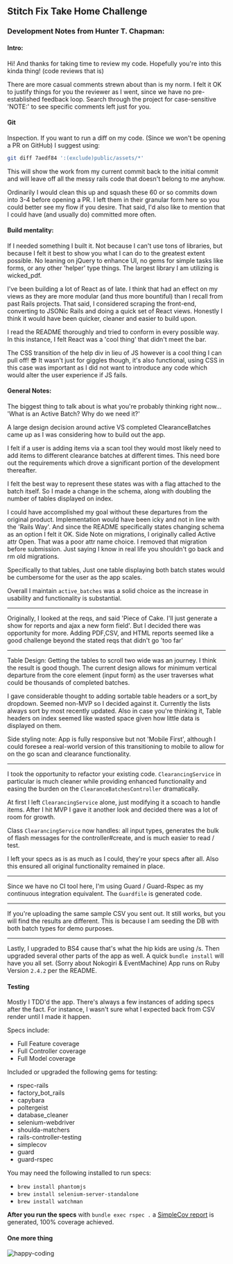 ## Stitch Fix Take Home Challenge

### Development Notes from Hunter T. Chapman:

#### Intro:

Hi! And thanks for taking time to review my code. Hopefully you're into this kinda thing! (code reviews that is)

There are more casual comments strewn about than is my norm. I felt it OK to justify things for you the reviewer as I went, since we have no pre-established feedback loop. Search through the project for case-sensitive 'NOTE:' to see specific comments left just for you.

#### Git

Inspection. If you want to run a diff on my code. (Since we won't be opening a PR on GitHub) I suggest using:

```bash
git diff 7aedf84 ':(exclude)public/assets/*'
```

This will show the work from my current commit back to the initial commit and will leave off all the messy rails code that doesn't belong to me anyhow.

Ordinarily I would clean this up and squash these 60 or so commits down into 3-4 before opening a PR. I left them in their granular form here so you could better see my flow if you desire. That said, I'd also like to mention that I could have (and usually do) committed more often.

#### Build mentality:

If I needed something I built it. Not because I can't use tons of libraries, but because I felt it best to show you what I can do to the greatest extent possible. No leaning on jQuery to enhance UI, no gems for simple tasks like forms, or any other 'helper' type things. The largest library I am utilizing is wicked_pdf.

I've been building a lot of React as of late. I think that had an effect on my views as they are more modular (and thus more bountiful) than I recall from past Rails projects. That said, I considered scraping the front-end, converting to JSONic Rails and doing a quick set of React views. Honestly I think it would have been quicker, cleaner and easier to build upon.

I read the README thoroughly and tried to conform in every possible way. In this instance, I felt React was a 'cool thing' that didn't meet the bar.

The CSS transition of the help div in lieu of JS however is a cool thing I can pull off! 😎 It wasn't just for giggles though, it's also functional, using CSS in this case was important as I did not want to introduce any code which would alter the user experience if JS fails.

#### General Notes:

The biggest thing to talk about is what you're probably thinking right now... 'What is an Active Batch? Why do we need it?'

A large design decision around active VS completed ClearanceBatches
came up as I was considering how to build out the app.

I felt if a user is adding items via a scan tool they would most likely need
to add items to different clearance batches at different times. This need bore
out the requirements which drove a significant portion of the development thereafter.

I felt the best way to represent these states was with a flag attached to the batch itself. So I made a change in the schema, along with doubling the number of tables displayed on index.

I could have accomplished my goal without these departures from the original product. Implementation would have been icky and not in line with the 'Rails Way'. And since the README specifically states changing schema as an option I felt it OK. Side Note on migrations, I originally called Active attr Open. That was a poor attr name choice. I removed that migration before submission. Just saying I know in real life you shouldn't go back and rm old migrations.

Specifically to that tables, Just one table displaying both batch states would be cumbersome for the user as the app scales.

Overall I maintain ```active_batches``` was a solid choice as the increase in usability and functionality is substantial.

-----

Originally, I looked at the reqs, and said 'Piece of Cake. I'll just generate a show for reports and ajax a new form field'.
But I decided there was opportunity for more. Adding PDF,CSV, and HTML reports seemed like a good challenge beyond the stated reqs that didn't go 'too far'

-----

Table Design: Getting the tables to scroll two wide was an journey. I think the result is good though. The current design allows for minimum vertical departure from the core element (input form) as the user traverses what could be thousands of completed batches.

I gave considerable thought to adding sortable table headers or a sort_by dropdown. Seemed non-MVP so I decided against it. Currently the lists always sort by most recently updated. Also in case you're thinking it, Table headers on index seemed like wasted space given how little data is displayed on them.

Side styling note: App is fully responsive but not 'Mobile First', although I could foresee a real-world version of this transitioning to mobile to allow for on the go scan and clearance functionality.

-----

I took the opportunity to refactor your existing code. ```ClearancingService``` in particular is much cleaner while providing enhanced functionality and easing the burden on the ```ClearanceBatchesController``` dramatically.

At first I left ```ClearancingService``` alone, just modifying it a scoach to handle items. After I hit MVP I gave it another look and decided there was a lot of room for growth.

Class ```ClearancingService``` now handles: all input types, generates the bulk of flash messages for the controller#create, and is much easier to read / test.

I left your specs as is as much as I could, they're your specs after all. Also this ensured all original functionality remained in place.

-----

Since we have no CI tool here, I'm using Guard / Guard-Rspec as my continuous integration equivalent. The ```Guardfile``` is generated code.

-----

If you're uploading the same sample CSV you sent out. It still works, but you will find the results are different. This is because I am seeding the DB with both batch types for demo purposes.

-----

Lastly, I upgraded to BS4 cause that's what the hip kids are using /s. Then upgraded several other parts of the app as well. A quick ```bundle install``` will have you all set. (Sorry about Nokogiri & EventMachine) App runs on Ruby Version ```2.4.2``` per the README.

#### Testing

Mostly I TDD'd the app. There's always a few instances of adding specs after the fact. For instance, I wasn't sure what I expected back from CSV render until I made it happen.

Specs include:
- Full Feature coverage
- Full Controller coverage
- Full Model coverage

Included or upgraded the following gems for testing:
  - rspec-rails
  - factory_bot_rails
  - capybara
  - poltergeist
  - database_cleaner
  - selenium-webdriver
  - shoulda-matchers
  - rails-controller-testing
  - simplecov
  - guard
  - guard-rspec

You may need the following installed to run specs:
- ```brew install phantomjs```
- ```brew install selenium-server-standalone```
- ```brew install watchman```


**After you run the specs** with ```bundle exec rspec .``` a [SimpleCov report](./coverage/index.html) is generated, 100% coverage achieved.

#### One more thing

<img src="https://media.giphy.com/media/16tNp8LB7MS0o/giphy.gif" alt='happy-coding' />
